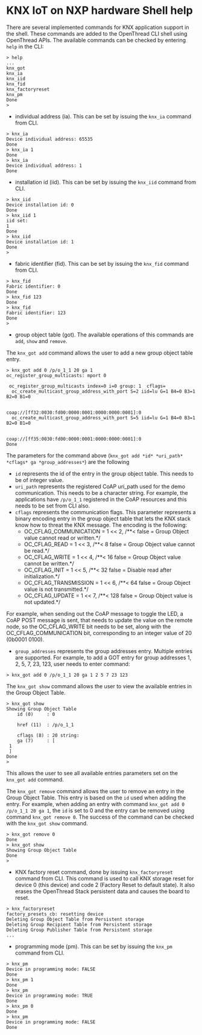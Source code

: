 # KNX IoT on NXP hardware Shell help

There are several implemented commands for KNX application support in the shell. These commands are added to the OpenThread CLI shell using OpenThread APIs. The available commands can be checked by entering `help` in the CLI:

```
> help
...
knx_got
knx_ia
knx_iid
knx_fid
knx_factoryreset
knx_pm
Done
>
```

- individual address (ia). This can be set by issuing the `knx_ia` command from CLI.
```
> knx_ia
Device individual address: 65535
Done
> knx_ia 1
Done
> knx_ia
Device individual address: 1
Done
```

- installation id (iid). This can be set by issuing the `knx_iid` command from CLI.
```
> knx_iid
Device installation id: 0
Done
> knx_iid 1
iid set:
1
Done
> knx_iid
Device installation id: 1
Done
>
```

- fabric identifier (fid). This can be set by issuing the `knx_fid` command from CLI.
```
> knx_fid
Fabric identifier: 0
Done
> knx_fid 123
Done
> knx_fid
Fabric identifier: 123
Done
>
```

- group object table (got). The available operations of this commands are `add`, `show` and `remove`.

The `knx_got add` command allows the user to add a new group object table entry.

```
> knx_got add 0 /p/o_1_1 20 ga 1
oc_register_group_multicasts: mport 0

 oc_register_group_multicasts index=0 i=0 group: 1  cflags=
  oc_create_multicast_group_address_with_port S=2 iid=lu G=1 B4=0 B3=1 B2=0 B1=0


coap://[ff32:0030:fd00:0000:0001:0000:0000:0001]:0
  oc_create_multicast_group_address_with_port S=5 iid=lu G=1 B4=0 B3=1 B2=0 B1=0


coap://[ff35:0030:fd00:0000:0001:0000:0000:0001]:0
Done
```

The parameters for the command above (`knx_got add *id* *uri_path* *cflags* ga *group_addresses*`) are the following
- `id` represents the id of the entry in the group object table. This needs to be of integer value.
- `uri_path` represents the registered CoAP uri_path used for the demo communication. This needs to be a character string. For example, the applications have `/p/o_1_1` registered in the CoAP resources and this needs to be set from CLI also.
- `cflags` represents the communication flags. This parameter represents a binary encoding entry in the group object table that lets the KNX stack know how to threat the KNX message. The encoding is the following:
    - OC_CFLAG_COMMUNICATION = 1 << 2, /**< false = Group Object value cannot read or written.*/
    - OC_CFLAG_READ = 1 << 3, /**< 8 false = Group Object value cannot be read.*/
    - OC_CFLAG_WRITE = 1 << 4, /**< 16 false = Group Object value cannot be written.*/
    - OC_CFLAG_INIT = 1 << 5, /**< 32 false = Disable read after initialization.*/
    - OC_CFLAG_TRANSMISSION = 1 << 6, /**< 64 false = Group Object value is not transmitted.*/
    - OC_CFLAG_UPDATE = 1 << 7, /**< 128 false = Group Object value is not updated.*/

For example, when sending out the CoAP message to toggle the LED, a CoAP POST message is sent, that needs to update the value on the remote node, so the OC_CFLAG_WRITE bit needs to be set, along with the OC_CFLAG_COMMUNICATION bit, corresponding to an integer value of 20 (0b0001 0100).
- `group_addresses` represents the group addresses entry. Multiple entries are supported. For example, to add a GOT entry for group addresses 1, 2, 5, 7, 23, 123, user needs to enter command:
```
> knx_got add 0 /p/o_1_1 20 ga 1 2 5 7 23 123
```

The `knx_got show` command allows the user to view the available entries in the Group Object Table.

```
> knx_got show
Showing Group Object Table
    id (0)     : 0

    href (11)  : /p/o_1_1

    cflags (8) : 20 string:
    ga (7)     : [
 1
 ]
Done
>
```
This allows the user to see all available entries parameters set on the `knx_got add` command.

The `knx_got remove` command allows the user to remove an entry in the Group Object Table. This entry is based on the `id` used when adding the entry. For example, when adding an entry with command `knx_got add 0 /p/o_1_1 20 ga 1`, the `id` is set to 0 and the entry can be removed using command `knx_got remove 0`. The success of the command can be checked with the `knx_got show` command.

```
> knx_got remove 0
Done
> knx_got show
Showing Group Object Table
Done
>
```

- KNX factory reset command, done by issuing `knx_factoryreset` command from CLI.
This command is used to call KNX storage reset for device 0 (this device) and code 2 (Factory Reset to default state). It also erases the OpenThread Stack persistent data and causes the board to reset.
```
> knx_factoryreset
factory_presets_cb: resetting device
Deleting Group Object Table from Persistent storage
Deleting Group Recipient Table from Persistent storage
Deleting Group Publisher Table from Persistent storage
...
```

- programming mode (pm). This can be set by issuing the `knx_pm` command from CLI.
```
> knx_pm
Device in programming mode: FALSE
Done
> knx_pm 1
Done
> knx_pm
Device in programming mode: TRUE
Done
> knx_pm 0
Done
> knx_pm
Device in programming mode: FALSE
Done
```